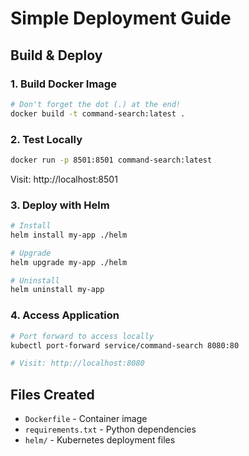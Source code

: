 # Simple Deployment Guide

## Build & Deploy

### 1. Build Docker Image
```bash
# Don't forget the dot (.) at the end!
docker build -t command-search:latest .
```

### 2. Test Locally
```bash
docker run -p 8501:8501 command-search:latest
```
Visit: http://localhost:8501

### 3. Deploy with Helm
```bash
# Install
helm install my-app ./helm

# Upgrade
helm upgrade my-app ./helm

# Uninstall
helm uninstall my-app
```

### 4. Access Application
```bash
# Port forward to access locally
kubectl port-forward service/command-search 8080:80

# Visit: http://localhost:8080
```

## Files Created
- `Dockerfile` - Container image
- `requirements.txt` - Python dependencies
- `helm/` - Kubernetes deployment files
